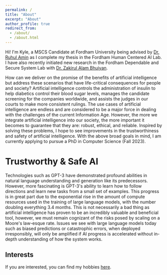 ```yaml
---
permalink: /
title: "About"
excerpt: "About"
author_profile: true
redirect_from: 
  - /about/
  - /about.html
---
```


Hi! I'm Kyle, a MSCS Candidate at Fordham University being advised by [Dr. Ruhul Amin](https://www.fordham.edu/academics/research/faculty-research/research-consortium-on-disability/affiliates/ruhul-amin/) as I complete my thesis in the Fordham Human Centered AI Lab. I have also recently initiated new research in the Fordham Dependable and Secure System Lab with [Dr. Zakirul Alam Bhuiyan](https://storm.cis.fordham.edu/~bhuiyan/?_ga=2.28872252.1465687045.1661225584-1927066685.1661135573).

How can we deliver on the promise of the benefits of artificial intelligence but address these scenarios that have life-critical consequences for people and society? Artificial intelligence controls the administration of insulin to help diabetics control their blood sugar levels, manages the candidate screening for the companies worldwide, and assists the judges in our courts to make more consistent rulings. The use cases of artificial intelligence are endless and are considered to be a major force in dealing with the challenges of the current Information Age. However, the more we integrate artificial intelligence into our society, the more important it becomes to guarantee that they are: robust, ethical, and reliable. Inspired by solving these problems, I hope to see improvements in the trustworthiness and safety of artificial intelligence. With the above broad goals in mind, I am currently applying to pursue a PhD in Computer Science (Fall 2023).

Trustworthy & Safe AI
======
Technologies such as GPT-3 have demonstrated profound abilities in natural language understanding and generation like its predecessors. However, more fascinating is GPT-3's ability to learn how to follow directions and learn new tasks from a small set of examples. This progress is in great part due to the exponential rise in the amount of compute resources used in the training of large language models, with the number doubling everything 3.4 months. This is not necessarily a bad thing as artificial intelligence has proven to be an incredibly valuable and beneficial tool, however, we must remain cognizant of the risks posed by scaling on a Moore's law-esque rate. Issues we see with large language models today such as biased predictions or catastrophic errors, when deployed irresponsibly, will only be amplified if AI progress is accelerated without in-depth understanding of how the system works. 

Interests
------
If you are interested, you can find my hobbies [here](https://kylejryan.github.io/hobbies/).